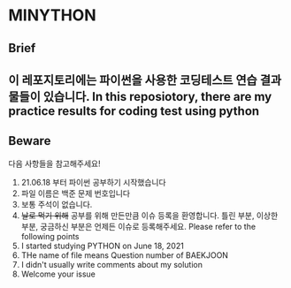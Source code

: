 # MINYTHON
## Brief
이 레포지토리에는 파이썬을 사용한 코딩테스트 연습 결과물들이 있습니다.
In this reposiotory, there are my practice results for coding test using python
---
## Beware
다음 사항들을 참고해주세요!
1. 21.06.18 부터 파이썬 공부하기 시작했습니다
2. 파일 이름은 백준 문제 번호입니다
3. 보통 주석이 없습니다.
4. ~~날로 먹기 위해~~ 공부를 위해 만든만큼 이슈 등록을 환영합니다. 틀린 부분, 이상한 부분, 궁금하신 부분은 언제든 이슈로 등록해주세요.
Please refer to the following points
1. I started studying PYTHON on June 18, 2021
2. THe name of file means Question number of BAEKJOON
3. I didn't usually write comments about my solution
4. Welcome your issue